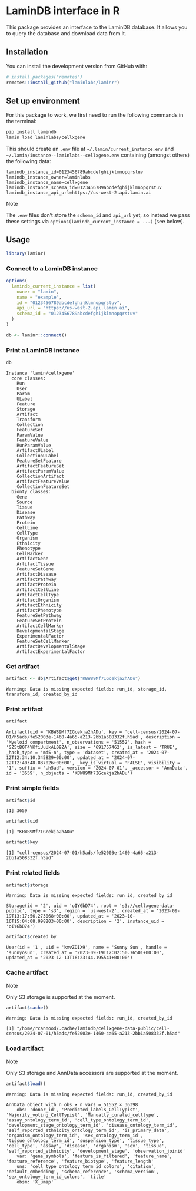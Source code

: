 # LaminDB interface in R


This package provides an interface to the LaminDB database. It allows
you to query the database and download data from it.

## Installation

You can install the development version from GitHub with:

``` r
# install.packages("remotes")
remotes::install_github("laminlabs/laminr")
```

## Set up environment

For this package to work, we first need to run the following commands in
the terminal:

``` bash
pip install lamindb
lamin load laminlabs/cellxgene
```

This should create an `.env` file at `~/.lamin/current_instance.env` and
`~/.lamin/instance--laminlabs--cellxgene.env` containing (amongst
others) the following data:

    lamindb_instance_id=0123456789abcdefghijklmnopqrstuv
    lamindb_instance_owner=laminlabs
    lamindb_instance_name=cellxgene
    lamindb_instance_schema_id=0123456789abcdefghijklmnopqrstuv
    lamindb_instance_api_url=https://us-west-2.api.lamin.ai

> [!NOTE]
>
> The `.env` files don’t store the `schema_id` and `api_url` yet, so
> instead we pass these settings via
> `options(lamindb_current_instance = ...)` (see below).

## Usage

``` r
library(laminr)
```

### Connect to a LaminDB instance

``` r
options(
  lamindb_current_instance = list(
    owner = "lamin",
    name = "example",
    id = "0123456789abcdefghijklmnopqrstuv",
    api_url = "https://us-west-2.api.lamin.ai",
    schema_id = "0123456789abcdefghijklmnopqrstuv"
  )
)

db <- laminr::connect()
```

### Print a LaminDB instance

``` r
db
```

    Instance 'lamin/cellxgene'
      core classes:
        Run
        User
        Param
        ULabel
        Feature
        Storage
        Artifact
        Transform
        Collection
        FeatureSet
        ParamValue
        FeatureValue
        RunParamValue
        ArtifactULabel
        CollectionULabel
        FeatureSetFeature
        ArtifactFeatureSet
        ArtifactParamValue
        CollectionArtifact
        ArtifactFeatureValue
        CollectionFeatureSet
      bionty classes:
        Gene
        Source
        Tissue
        Disease
        Pathway
        Protein
        CellLine
        CellType
        Organism
        Ethnicity
        Phenotype
        CellMarker
        ArtifactGene
        ArtifactTissue
        FeatureSetGene
        ArtifactDisease
        ArtifactPathway
        ArtifactProtein
        ArtifactCellLine
        ArtifactCellType
        ArtifactOrganism
        ArtifactEthnicity
        ArtifactPhenotype
        FeatureSetPathway
        FeatureSetProtein
        ArtifactCellMarker
        DevelopmentalStage
        ExperimentalFactor
        FeatureSetCellMarker
        ArtifactDevelopmentalStage
        ArtifactExperimentalFactor

<!--
### Print the Artifact class
&#10;
&#10;::: {.cell}
&#10;```{.r .cell-code}
db$Artifact
```
&#10;::: {.cell-output .cell-output-stdout}
&#10;```
<Artifact> object generator
  Inherits from: <RecordClass>
  Public:
    initialize: function (data) 
    print: function (...) 
  Active bindings:
    id: function (value) 
    key: function (value) 
    run: function (value) 
    uid: function (value) 
    hash: function (value) 
    size: function (value) 
    type: function (value) 
    genes: function (value) 
    suffix: function (value) 
    storage: function (value) 
    tissues: function (value) 
    ulabels: function (value) 
    version: function (value) 
    _actions: function (value) 
    diseases: function (value) 
    pathways: function (value) 
    proteins: function (value) 
    _accessor: function (value) 
    is_latest: function (value) 
    n_objects: function (value) 
    organisms: function (value) 
    transform: function (value) 
    _hash_type: function (value) 
    _report_of: function (value) 
    cell_lines: function (value) 
    cell_types: function (value) 
    created_at: function (value) 
    created_by: function (value) 
    links_gene: function (value) 
    phenotypes: function (value) 
    updated_at: function (value) 
    visibility: function (value) 
    collections: function (value) 
    description: function (value) 
    ethnicities: function (value) 
    cell_markers: function (value) 
    feature_sets: function (value) 
    links_tissue: function (value) 
    links_ulabel: function (value) 
    _param_values: function (value) 
    input_of_runs: function (value) 
    links_disease: function (value) 
    links_pathway: function (value) 
    links_protein: function (value) 
    _previous_runs: function (value) 
    links_organism: function (value) 
    n_observations: function (value) 
    _action_targets: function (value) 
    _environment_of: function (value) 
    _feature_values: function (value) 
    _key_is_virtual: function (value) 
    _source_code_of: function (value) 
    links_cell_line: function (value) 
    links_cell_type: function (value) 
    links_ethnicity: function (value) 
    links_phenotype: function (value) 
    links_collection: function (value) 
    links_cell_marker: function (value) 
    links_feature_set: function (value) 
    _meta_of_collection: function (value) 
    _source_artifact_of: function (value) 
    _source_dataframe_of: function (value) 
    developmental_stages: function (value) 
    experimental_factors: function (value) 
    links_developmental_stage: function (value) 
    links_experimental_factor: function (value) 
  Parent env: <environment: 0x555bd12cd3d8>
  Locked objects: TRUE
  Locked class: FALSE
  Portable: TRUE
```
&#10;
:::
:::
&#10;
&#10;-->

### Get artifact

``` r
artifact <- db$Artifact$get("KBW89Mf7IGcekja2hADu")
```

    Warning: Data is missing expected fields: run_id, storage_id, transform_id, created_by_id

### Print artifact

``` r
artifact
```

    Artifact(uid = 'KBW89Mf7IGcekja2hADu', key = 'cell-census/2024-07-01/h5ads/fe52003e-1460-4a65-a213-2bb1a508332f.h5ad', description = 'Myeloid compartment', n_observations = '51552', hash = 'SZ5tB0T4YKfiUuUkAL09ZA', size = '691757462', is_latest = 'TRUE', _hash_type = 'md5-n', type = 'dataset', created_at = '2024-07-12T12:34:10.345829+00:00', updated_at = '2024-07-12T12:40:48.837026+00:00', _key_is_virtual = 'FALSE', visibility = '1', suffix = '.h5ad', version = '2024-07-01', _accessor = 'AnnData', id = '3659', n_objects = 'KBW89Mf7IGcekja2hADu')

### Print simple fields

``` r
artifact$id
```

    [1] 3659

``` r
artifact$uid
```

    [1] "KBW89Mf7IGcekja2hADu"

``` r
artifact$key
```

    [1] "cell-census/2024-07-01/h5ads/fe52003e-1460-4a65-a213-2bb1a508332f.h5ad"

### Print related fields

``` r
artifact$storage
```

    Warning: Data is missing expected fields: run_id, created_by_id

    Storage(id = '2', uid = 'oIYGbD74', root = 's3://cellxgene-data-public', type = 's3', region = 'us-west-2', created_at = '2023-09-19T13:17:56.273068+00:00', updated_at = '2023-10-16T15:04:08.998203+00:00', description = '2', instance_uid = 'oIYGbD74')

``` r
artifact$created_by
```

    User(id = '1', uid = 'kmvZDIX9', name = 'Sunny Sun', handle = 'sunnyosun', created_at = '2023-09-19T12:02:50.76501+00:00', updated_at = '2023-12-13T16:23:44.195541+00:00')

### Cache artifact

> [!NOTE]
>
> Only S3 storage is supported at the moment.

``` r
artifact$cache()
```

    Warning: Data is missing expected fields: run_id, created_by_id

    [1] "/home/rcannood/.cache/lamindb/cellxgene-data-public/cell-census/2024-07-01/h5ads/fe52003e-1460-4a65-a213-2bb1a508332f.h5ad"

### Load artifact

> [!NOTE]
>
> Only S3 storage and AnnData accessors are supported at the moment.

``` r
artifact$load()
```

    Warning: Data is missing expected fields: run_id, created_by_id

    AnnData object with n_obs × n_vars = 51552 × 36398
        obs: 'donor_id', 'Predicted_labels_CellTypist', 'Majority_voting_CellTypist', 'Manually_curated_celltype', 'assay_ontology_term_id', 'cell_type_ontology_term_id', 'development_stage_ontology_term_id', 'disease_ontology_term_id', 'self_reported_ethnicity_ontology_term_id', 'is_primary_data', 'organism_ontology_term_id', 'sex_ontology_term_id', 'tissue_ontology_term_id', 'suspension_type', 'tissue_type', 'cell_type', 'assay', 'disease', 'organism', 'sex', 'tissue', 'self_reported_ethnicity', 'development_stage', 'observation_joinid'
        var: 'gene_symbols', 'feature_is_filtered', 'feature_name', 'feature_reference', 'feature_biotype', 'feature_length'
        uns: 'cell_type_ontology_term_id_colors', 'citation', 'default_embedding', 'schema_reference', 'schema_version', 'sex_ontology_term_id_colors', 'title'
        obsm: 'X_umap'
